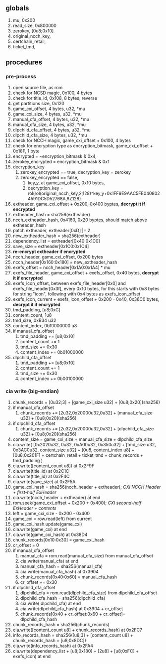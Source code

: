 ## globals
1. mu, 0x200
2. read_size, 0x800000
3. zerokey, [0u8;0x10]
4. original\_ncch\_key,
5. certchain\_retail,
6. ticket\_tmd,

## procedures
### pre-process
1. open source file, as rom
2. check for NCSD magic, 0x100, 4 bytes
3. check for title_id, 0x108, 8 bytes, reverse
4. get partitions size, 0x120
5. game\_cxi\_offset, 4 bytes, u32, *mu
6. game\_cxi\_size, 4 bytes, u32, *mu
7. manual\_cfa\_offset, 4 bytes, u32, *mu
8. manual\_cfa\_size, 4 bytes, u32, *mu
9. dlpchild\_cfa\_offset, 4 bytes, u32, *mu
10. dlpchild\_cfa\_size, 4 bytes, u32, *mu
11. check for NCCH magic, game\_cxi\_offset + 0x100, 4 bytes
12. check for encryption type as encryption\_bitmask, game\_cxi\_offset + 0x18F, 1 byte
13. encrypted = ~encryption\_bitmask & 0x4,
14. zerokey\_encrypted = encryption\_bitmask & 0x1
15. decryption_key
    1. zerokey\_encrypted == true, decryption_key = zerokey
    2. zerokey\_encrypted == false,
        1. key\_y, at game\_cxi\_offset, 0x10 bytes,
        2. decryption\_key = rol(rol(original\_ncch\_key,2,128)^key_y+0x1FF9E9AAC5FE0408024591DC5D52768A,87,128)
16. extheader, game\_cxi\_offset + 0x200, 0x400 byptes, **decrypt it if encrypted**
17. extheader_hash = sha256(extheader)
18. ncch\_extheader\_hash, 0x4160, 0x20 byptes, should match above extheader_hash
19. patch extheader, extheader[0xD] |= 2
20. new\_extheader\_hash = sha256(extheader)
21. dependency\_list = extheader[0x40:0x1C0]
22. save\_size = extheader[0x1C0:0x1C4]
23. **re-encrypt extheader if encrypted**
24. ncch\_header, game\_cxi\_offset, 0x200 bytes
25. ncch\_header[0x160:0x180] = new\_extheader\_hash
26. exefs\_offset = ncch_header[0x1A0:0x1A4] * mu
27. exefs\_file\_header, game\_cxi\_offset + exefs\_offset, 0x40 bytes, **decrypt it if encrypted**
28. exefs\_icon\_offset, between exefs\_file\_header[0x0] and exefs\_file\_header[0x3f], every 0x10 bytes, for this starts with 0x8 bytes for string "icon", following with 0x4 bytes as exefs\_icon\_offset
29. exefs\_icon, current + exefs\_icon\_offset + 0x200 - 0x40, 0x36C0 bytes, **decrypt it if encrypted**
30. tmd_padding, [u8;0xC]
31. content_count, 1u8
32. tmd_size, 0xB34 u32
33. content_index, 0b10000000 u8
34. if manual\_cfa\_offset
    1. tmd_padding += [u8;0x10]
    2. content_count += 1
    3. tmd_size += 0x30
    4. content_index += 0b01000000
35. dlpchild\_cfa\_offset
    1. tmd_padding += [u8;0x10]
    2. content_count += 1
    3. tmd_size += 0x30
    4. content_index += 0b00100000
### cia write (big-endian)
1. chunk\_records = [0u32;3] + [game\_cxi\_size u32] + [0u8;0x20]\(sha256\)
2. if manual\_cfa\_offset
    1. chunk\_records += [2u32,0x20000u32,0u32] + [manual\_cfa\_size u32] + [0u8;0x20]\(sha256\)
3. if dlpchild\_cfa\_offset
    1. chunk\_records += [2u32,0x20000u32,0u32] + [dlpchild\_cfa\_size u32] + [0u8;0x20]\(sha256\)
4. content\_size = game\_cxi\_size + manual\_cfa\_size + dlpchild\_cfa\_size
5. cia.write(
    [0x2020u32, 0u32, 0xA00u32, 0x350u32] +
    [tmd\_size u32, 0x3AC0u32, content\_size u32] +
    [0u8, content_index u8] + [0u8;0x201F] +
    certchain\_retail + ticket\_tmd + chunk\_records + tmd\_padding
    )
6. cia.write([content_count u8]) at 0x2F9F
7. cia.write(title_id) at 0x2C1C
8. cia.write(title_id) at 0x2F4C
9. cia.write(save_size) at 0x2F5A
10. game\_cxi\_hash = sha256(ncch\_header + extheader); *CXI NCCH Header + first-half ExHeader*
11. cia.write(ncch\_header + extheader) at end
12. rom.seek(game\_cxi\_offset + 0x200 + 0x400); *CXI second-half ExHeader + contents*
13. left = game\_cxi\_size - 0x200 - 0x400
14. game\_cxi = row.read(left) from current
15. game\_cxi\_hash.update(game_cxi)
16. cia.write(game\_cxi) at end
17. cia.write(game\_cxi\_hash) at 0x38D4
18. chunk\_records[0x10:0x30] = game\_cxi\_hash
19. cr_offset = 0
20. if manual\_cfa\_offset
    1. manual\_cfa = rom.read(manual\_cfa\_size) from manual\_cfa\_offset
    2. cia.write(manual\_cfa) at end
    3. manual\_cfa\_hash = sha256(manual\_cfa)
    4. cia.write(manual\_cfa\_hash) at 0x3904
    5. chunk\_records[0x40:0x60] = manual\_cfa\_hash
    6. cr\_offset += 0x30
21. if dlpchild\_cfa\_offset
    1. dlpchild\_cfa = rom.read(dlpchild\_cfa\_size) from dlpchild\_cfa\_offset
    2. dlpchild\_cfa\_hash = sha256(dlpchild\_cfa)
    3. cia.write( dlpchild\_cfa) at end
    3. cia.write(dlpchild\_cfa\_hash) at 0x3904 + cr_offset
    4. chunk\_records[0x40 + cr\_offset:0x60 + cr\_offset]= dlpchild\_cfa\_hash
22. chunk\_records\_hash = sha256(chunk\_records)
23. cia.write([content\_count u8] + chunk\_records\_hash) at 0x2FC7
24. info\_records\_hash = sha256([u8;3] + [content\_count u8] + chunk\_records\_hash + [u8;0x8DC])
25. cia.write(info\_records\_hash) at 0x2FA4
26. cia.write(dependency\_list + [u8;0x180] + [2u8] + [u8;0xFC] + exefs\_icon) at end